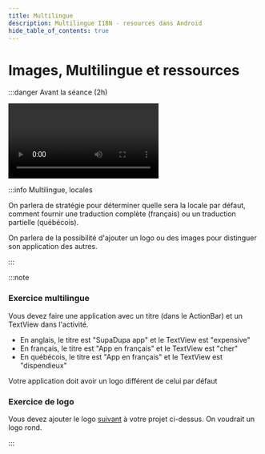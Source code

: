```yaml
---
title: Multilingue
description: Multilingue I18N - resources dans Android
hide_table_of_contents: true
---
```


# Images, Multilingue et ressources

<Row>

<Column>

:::danger Avant la séance (2h)

<Video url="https://www.youtube.com/watch?v=kP1o8F9qWfs" />

<Video url="https://www.youtube.com/watch?v=_K-S2nEaoLU" />

:::

</Column>

<Column>

:::info Multilingue, locales

On parlera de stratégie pour déterminer quelle sera la locale par défaut, comment fournir une traduction complète (français) ou un traduction partielle (québécois).

On parlera de la possibilité d'ajouter un logo ou des images pour distinguer son application des autres.

:::

</Column>

</Row>

:::note

### Exercice multilingue

Vous devez faire une application avec un titre (dans le ActionBar) et un TextView dans l'activité.

- En anglais, le titre est "SupaDupa app" et le TextView est "expensive"
- En français, le titre est "App en français" et le TextView est "cher"
- En québécois, le titre est "App en français" et le TextView est "dispendieux"

Votre application doit avoir un logo différent de celui par défaut

### Exercice de logo

Vous devez ajouter le logo [suivant](https://info.cegepmontpetit.ca/4N6-Mobile/images/logo.jpg) à votre projet ci-dessus. On voudrait un logo rond.

:::
